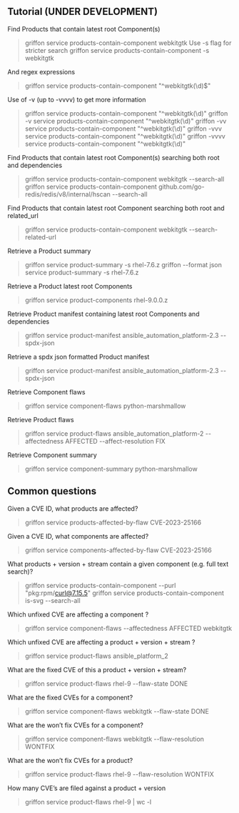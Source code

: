 ## Tutorial (UNDER DEVELOPMENT)

Find Products that contain latest root Component(s)  
> griffon service products-contain-component webkitgtk
Use -s flag for stricter search
> griffon service products-contain-component -s webkitgtk

And regex expressions
> griffon service products-contain-component "^webkitgtk(\d)$"

Use of -v (up to -vvvv) to get more information
> griffon service products-contain-component "^webkitgtk(\d)"
> griffon -v service products-contain-component "^webkitgtk(\d)"
> griffon -vv service products-contain-component "^webkitgtk(\d)"
> griffon -vvv service products-contain-component "^webkitgtk(\d)"
> griffon -vvvv service products-contain-component "^webkitgtk(\d)"

Find Products that contain latest root Component(s) searching both root and dependencies
> griffon service products-contain-component webkitgtk --search-all
> griffon service products-contain-component github.com/go-redis/redis/v8/internal/hscan --search-all      

Find Products that contain latest root Component searching both root and related_url
> griffon service products-contain-component webkitgtk --search-related-url

Retrieve a Product summary
> griffon service product-summary -s rhel-7.6.z
> griffon --format json service product-summary -s rhel-7.6.z

Retrieve a Product latest root Components
> griffon service product-components rhel-9.0.0.z

Retrieve Product manifest containing latest root Components and dependencies
> griffon service product-manifest ansible_automation_platform-2.3 --spdx-json

Retrieve a spdx json formatted Product manifest
> griffon service product-manifest ansible_automation_platform-2.3 --spdx-json

Retrieve Component flaws
> griffon service component-flaws python-marshmallow 

Retrieve Product flaws
> griffon service product-flaws ansible_automation_platform-2 --affectedness AFFECTED --affect-resolution FIX

Retrieve Component summary
> griffon service component-summary python-marshmallow 

## Common questions

Given a CVE ID, what products are affected?
> griffon service products-affected-by-flaw CVE-2023-25166    

Given a CVE ID, what components are affected?
> griffon service components-affected-by-flaw CVE-2023-25166 

What products + version + stream contain a given component (e.g. full
text search)?
> griffon service products-contain-component --purl "pkg:rpm/curl@7.15.5"
> griffon service products-contain-component is-svg --search-all

Which unfixed CVE are affecting a component ?
> griffon service component-flaws --affectedness AFFECTED webkitgtk

Which unfixed CVE are affecting a product + version + stream ?
> griffon service product-flaws ansible_platform_2

What are the fixed CVE of this a product + version + stream?
> griffon service product-flaws rhel-9 --flaw-state DONE

What are the fixed CVEs for a component?
> griffon service component-flaws webkitgtk --flaw-state DONE

What are the won’t fix CVEs for a component?
> griffon service component-flaws webkitgtk --flaw-resolution WONTFIX

What are the won’t fix CVEs for a product?
> griffon service product-flaws rhel-9 --flaw-resolution WONTFIX

How many CVE’s are filed against a product + version
> griffon service product-flaws rhel-9 | wc -l
